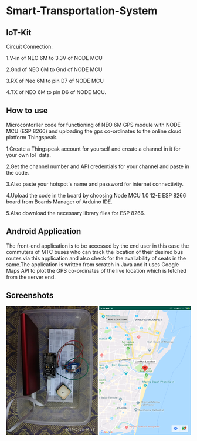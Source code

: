 # Smart-Transportation-System

## IoT-Kit

Circuit Connection:

1.V-in of NEO 6M to 3.3V of NODE MCU

2.Gnd of NEO 6M to Gnd of NODE MCU

3.RX of Neo 6M to pin D7 of NODE MCU

4.TX of NEO 6M to pin D6 of NODE MCU.

## How to use
Microcontorller code for functioning of NEO 6M GPS module with NODE MCU (ESP 8266) and uploading the gps co-ordinates to the online cloud platform Thingspeak.

1.Create a Thingspeak account for yourself and create a channel in it for your own IoT data.

2.Get the channel number and API credentials for your channel and paste in the code.

3.Also paste your hotspot's name and password for internet connectivity.

4.Upload the code in the board by choosing Node MCU 1.0 12-E ESP 8266 board from Boards Manager of Arduino IDE.

5.Also download the necessary library files for ESP 8266.


## Android Application

The front-end application is to be accessed by the end user in this case the commuters of MTC buses who can track the location of their desired bus routes via this application and also check for the availability of seats in the same.The application is written from scratch in Java and it uses Google Maps API to plot the GPS co-ordinates of the live location which is fetched from the server end.


## Screenshots
<p float="left">
<img src="https://github.com/barath83/Smart-Transportation-System/blob/master/images/kit.jpg" width="250" height="350" >
<img src="https://github.com/barath83/Smart-Transportation-System/blob/master/images/ss-app.png" width="250" height="350">
</p>
